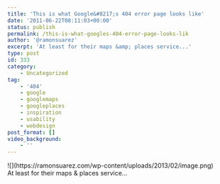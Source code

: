 ```yaml
---
title: 'This is what Google&#8217;s 404 error page looks like'
date: '2011-06-22T08:11:03+00:00'
status: publish
permalink: /this-is-what-googles-404-error-page-looks-lik
author: '@ramonsuarez'
excerpt: 'At least for their maps &amp; places service...'
type: post
id: 333
category:
    - Uncategorized
tag:
    - '404'
    - google
    - googlemaps
    - googleplaces
    - inspiration
    - usability
    - webdesign
post_format: []
video_background:
    - ''
---
```

<div class="p_embed p_image_embed"></div><div>![](https://ramonsuarez.com/wp-content/uploads/2013/02/image.png)</div><div>At least for their maps &amp; places service…</div><div></div>
